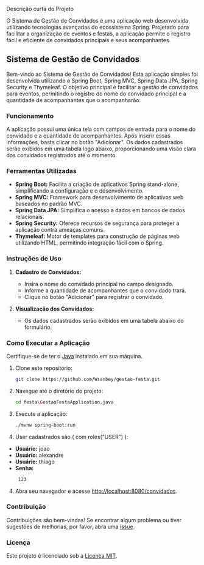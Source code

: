 Descrição curta do Projeto

O Sistema de Gestão de Convidados é uma aplicação web desenvolvida utilizando tecnologias avançadas do ecossistema Spring. Projetado para facilitar a organização de eventos e festas, a aplicação permite o registro fácil e eficiente de convidados principais e seus acompanhantes.

## Sistema de Gestão de Convidados

Bem-vindo ao Sistema de Gestão de Convidados! Esta aplicação simples foi desenvolvida utilizando o Spring Boot, Spring MVC, Spring Data JPA, Spring Security e Thymeleaf. O objetivo principal é facilitar a gestão de convidados para eventos, permitindo o registro do nome do convidado principal e a quantidade de acompanhantes que o acompanharão.

### Funcionamento

A aplicação possui uma única tela com campos de entrada para o nome do convidado e a quantidade de acompanhantes. Após inserir essas informações, basta clicar no botão "Adicionar". Os dados cadastrados serão exibidos em uma tabela logo abaixo, proporcionando uma visão clara dos convidados registrados até o momento.

### Ferramentas Utilizadas

- **Spring Boot:** Facilita a criação de aplicativos Spring stand-alone, simplificando a configuração e o desenvolvimento.
- **Spring MVC:** Framework para desenvolvimento de aplicativos web baseados no padrão MVC.
- **Spring Data JPA:** Simplifica o acesso a dados em bancos de dados relacionais.
- **Spring Security:** Oferece recursos de segurança para proteger a aplicação contra ameaças comuns.
- **Thymeleaf:** Motor de templates para construção de páginas web utilizando HTML, permitindo integração fácil com o Spring.

### Instruções de Uso

1. **Cadastro de Convidados:**
   - Insira o nome do convidado principal no campo designado.
   - Informe a quantidade de acompanhantes que o convidado trará.
   - Clique no botão "Adicionar" para registrar o convidado.

2. **Visualização dos Convidados:**
   - Os dados cadastrados serão exibidos em uma tabela abaixo do formulário.

### Como Executar a Aplicação

Certifique-se de ter o [Java](https://www.oracle.com/java/technologies/javase-downloads.html) instalado em sua máquina.

1. Clone este repositório:

   ```bash
   git clone https://github.com/Wsanbey/gestao-festa.git
   ```

2. Navegue até o diretório do projeto:

   ```bash
   cd festa\GestaoFestaApplication.java
   ```

3. Execute a aplicação:

   ```bash
   ./mvnw spring-boot:run
   ```
   
4. User cadastrados são ( com roles("USER") ): 

- **Usuário:** joao  
- **Usuário:** alexandre  
- **Usuário:** thiago
- **Senha:** 
  ```bash
   123 
   ``` 
  
4. Abra seu navegador e acesse [http://localhost:8080/convidados](http://localhost:8080/convidados).

### Contribuição

Contribuições são bem-vindas! Se encontrar algum problema ou tiver sugestões de melhorias, por favor, abra uma [issue](https://github.com/Wsanbey/gestao-festa.git).

### Licença

Este projeto é licenciado sob a [Licença MIT](LICENSE).
